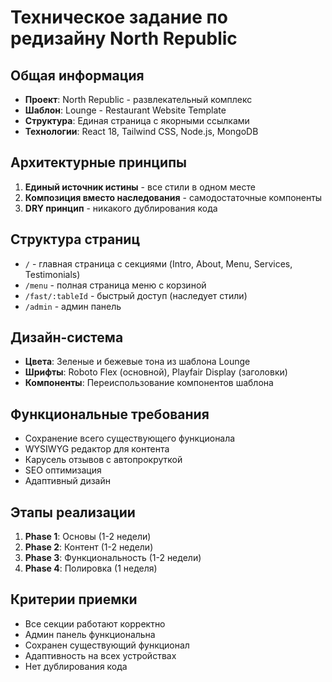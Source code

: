 # Техническое задание по редизайну North Republic

## Общая информация
- **Проект**: North Republic - развлекательный комплекс
- **Шаблон**: Lounge - Restaurant Website Template
- **Структура**: Единая страница с якорными ссылками
- **Технологии**: React 18, Tailwind CSS, Node.js, MongoDB

## Архитектурные принципы
1. **Единый источник истины** - все стили в одном месте
2. **Композиция вместо наследования** - самодостаточные компоненты
3. **DRY принцип** - никакого дублирования кода

## Структура страниц
- `/` - главная страница с секциями (Intro, About, Menu, Services, Testimonials)
- `/menu` - полная страница меню с корзиной
- `/fast/:tableId` - быстрый доступ (наследует стили)
- `/admin` - админ панель

## Дизайн-система
- **Цвета**: Зеленые и бежевые тона из шаблона Lounge
- **Шрифты**: Roboto Flex (основной), Playfair Display (заголовки)
- **Компоненты**: Переиспользование компонентов шаблона

## Функциональные требования
- Сохранение всего существующего функционала
- WYSIWYG редактор для контента
- Карусель отзывов с автопрокруткой
- SEO оптимизация
- Адаптивный дизайн

## Этапы реализации
1. **Phase 1**: Основы (1-2 недели)
2. **Phase 2**: Контент (1-2 недели)
3. **Phase 3**: Функциональность (1-2 недели)
4. **Phase 4**: Полировка (1 неделя)

## Критерии приемки
- Все секции работают корректно
- Админ панель функциональна
- Сохранен существующий функционал
- Адаптивность на всех устройствах
- Нет дублирования кода
